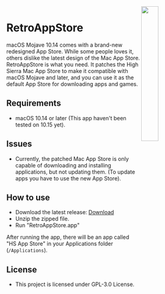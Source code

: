 <img align="right" width="30%" src="https://github.com/Minh-Ton/RetroAppStore/raw/master/AppStore.png">

# RetroAppStore

macOS Mojave 10.14 comes with a brand-new redesigned App Store. While some people loves it, others dislike the latest design of the Mac App Store. RetroAppStore is what you need. It patches the High Sierra Mac App Store to make it compatible with macOS Mojave and later, and you can use it as the default App Store for downloading apps and games.

## Requirements
- macOS 10.14 or later (This app haven't been tested on 10.15 yet).

## Issues
- Currently, the patched Mac App Store is only capable of downloading and installing applications, but not updating them. (To update apps you have to use the new App Store).

## How to use
- Download the latest release: [Download](https://github.com/Minh-Ton/RetroAppStore/releases/download/v1.0/RetroAppStore.zip)
- Unzip the zipped file.
- Run "RetroAppStore.app"

After running the app, there will be an app called "HS App Store" in your Applications folder (`/Applications`).

## License

- This project is licensed under GPL-3.0 License.
